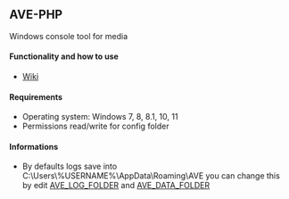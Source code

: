 ## AVE-PHP
Windows console tool for media

#### Functionality and how to use
- [Wiki](https://github.com/AbyssMorgan/AVE-PHP/wiki)

#### Requirements
- Operating system: Windows 7, 8, 8.1, 10, 11
- Permissions read/write for config folder

#### Informations
- By defaults logs save into C:\\Users\\%USERNAME%\\AppData\\Roaming\\AVE you can change this by edit [AVE_LOG_FOLDER](https://github.com/AbyssMorgan/AVE-PHP/wiki/config#AVE_LOG_FOLDER) and [AVE_DATA_FOLDER](https://github.com/AbyssMorgan/AVE-PHP/wiki/config#AVE_DATA_FOLDER)

